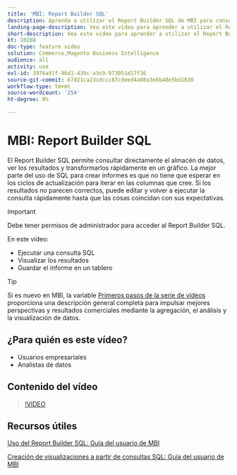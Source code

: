 ```yaml
---
title: 'MBI: Report Builder SQL'
description: Aprenda a utilizar el Report Builder SQL de MBI para consultar directamente el almacén de datos, ver los resultados y transformarlos rápidamente en un gráfico.
landing-page-description: Vea este vídeo para aprender a utilizar el Report Builder SQL de MBI para consultar directamente el almacén de datos, ver los resultados y transformarlos rápidamente en un gráfico.
short-description: Vea este vídeo para aprender a utilizar el Report Builder SQL de MBI para consultar directamente el almacén de datos, ver los resultados y transformarlos rápidamente en un gráfico.
kt: 10288
doc-type: feature video
solution: Commerce,Magento Business Intelligence
audience: all
activity: use
exl-id: 3976a91f-96d1-439c-a3c9-973051d17f36
source-git-commit: 67d21ca23cdccc87cdeed4a08a3ebb48e5bd1030
workflow-type: tm+mt
source-wordcount: '254'
ht-degree: 0%

---
```


# MBI: Report Builder SQL

El Report Builder SQL permite consultar directamente el almacén de datos, ver los resultados y transformarlos rápidamente en un gráfico. La mejor parte del uso de SQL para crear informes es que no tiene que esperar en los ciclos de actualización para iterar en las columnas que cree. Si los resultados no parecen correctos, puede editar y volver a ejecutar la consulta rápidamente hasta que las cosas coincidan con sus expectativas.

>[!IMPORTANT]
>
>Debe tener permisos de administrador para acceder al Report Builder SQL.

En este vídeo:

- Ejecutar una consulta SQL
- Visualizar los resultados
- Guardar el informe en un tablero

>[!TIP]
>
>Si es nuevo en MBI, la variable [Primeros pasos de la serie de vídeos](1-overview.md) proporciona una descripción general completa para impulsar mejores perspectivas y resultados comerciales mediante la agregación, el análisis y la visualización de datos.

## ¿Para quién es este vídeo?

- Usuarios empresariales
- Analistas de datos

## Contenido del vídeo

>[!VIDEO](https://video.tv.adobe.com/v/342406?quality=12&learn=on)

## Recursos útiles

[Uso del Report Builder SQL: Guía del usuario de MBI](https://experienceleague.adobe.com/docs/commerce-business-intelligence/mbi/analyze/sql/sql-rpt-bldr.html)

[Creación de visualizaciones a partir de consultas SQL: Guía del usuario de MBI](https://experienceleague.adobe.com/docs/commerce-business-intelligence/mbi/tutorials/create-visuals-from-sql.html)
